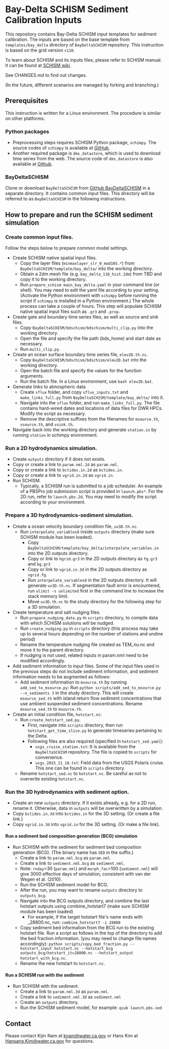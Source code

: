# Bay-Delta SCHISM Sediment Calibration Inputs

This repository contains Bay-Delta SCHISM input templates for sediment calibration. The inputs are based on the base template from `templates/bay_delta` directory of `BayDeltaSCHISM` repository. This instruction is based on the grid version `v110`.

To learn about SCHISM and its inputs files, please refer to SCHISM manual. It can be found at [SCHISM wiki](http://ccrm.vims.edu/schismweb/schism_manual.html).

See CHANGES.md to find out changes.

(In the future, different scenarios are managed by forking and branching.)

## Prerequisites

This instruction is written for a Linux environment. The procedure is similar on other platforms.
### Python packages
- Preprocessing steps requires SCHISM Python package, `schimpy`. The source codes of `schimpy` is available at [GitHub](https://github.com/CADWRDeltaModeling/schimpy/).
- Another required package is `dms_datastore`, which is used to download time series from the web. The source code of `dms_datastore` is also available at [Github](https://github.com/CADWRDeltaModeling/dms_datastore).

### BayDeltaSCHISM
Clone or download `BayDeltaSCHISM` from [GitHub BayDeltaSCHISM](https://github.com/CADWRDeltaModeling/BayDeltaSCHISM) in a separate directory. It contains common input files. This directory will be referred to as `BayDeltaSCHISM` in the following instructions.

## How to prepare and run the SCHISM sediment simulation

### Create common input files.
Follow the steps below to prepare common model settings.

  - Create SCHISM native spatial input files.
    - Copy the layer files (`minmaxlayer_slr_0_mod105.*`) from `BayDeltaSCHISM/template/bay_delta/` into the working directory.
    - Obtain a 2dm mesh file (e.g. `bay_delta_110_hist.2dm`) from TBD and copy it to the working directory.
    - Run `prepare_schism main_bay_delta.yaml` in your command line (or shell). You may need to edit the yaml file according to your setting. (Activate the Python environment with `schimpy` before running the script if `schimpy` is installed in a Python environment.) The whole process can take a couple of hours. This step will populate SCHISM native spatial input files such as `.gr3` and `.prop`.
  - Create gate and boundary time series files, as well as source and sink files.
    - Copy `BayDeltaSCHISM/bdschism/bdschism/multi_clip.py` into the working directory.
    - Open the file and specify the file path (bds_home) and start date as necessary.
    - Run `multi_clip.py`.
  - Create an ocean surface boundary time series file, `elev2D.th.nc`.
    - Copy `BayDeltaSCHISM/bdschism/bdschism/elev2D.bat` into the working directory.
    - Open the batch file and specify the values for the function arguments.
    - Run the batch file. In a Linux environment, use `bash elev2D.bat`.
  - Generate links to atmospheric data
    - Create `sflux` folder, and copy `sflux_inputs.txt` and `make_links_full.py` from `BayDeltaSCHISM/template/bay_delta/` into it.
    - Navigate into the `sflux` folder, and run `make_links_full.py`. The file contains hard-wired dates and locations of data files for DWR HPCs. Modify the script as necessary.
    - Remove the descriptive suffixes from the filenames for `msource.th`, `vsource.th`, and `vsink.th`.
  - Navigate back into the working directory and generate `station.in` by running `station` in schimpy environment.

### Run a 2D hydrodynamics simulation.
  - Create `outputs` directory if it does not exists.
  - Copy or create a link to `param.nml.2d` as `param.nml`.
  - Copy or create a link to `bctides.in.2d` as `bctides.in`.
  - Copy or create a link to `vgrid.in.2d` as `vgrid.in`.
  - Run SCHISM.
    - Typically, a SCHISM run is submitted to a job scheduler. An example of a PBSPro job submission script is provided in `launch.pbs*`. For the 2D run, refer to `launch.pbs.2d`. You may need to modify the script according to your environment.

### Prepare a 3D hydrodynamics-sediment simulation.
  - Create a ocean velocity boundary condition file, `uv3D.th.nc`.
    - Run `interpolate_variables8` inside `outputs` directory (make sure SCHISM module has been loaded).
      - Copy `BayDeltaSCHISM/template/bay_delta/interpolate_variables.in` into the 2D outputs directory.
      - Copy or link to `hgrid.gr3` in the 2D outputs directory as  `fg.gr3` and `bg.gr3`
      - Copy or link to `vgrid.in.3d` in the 2D outputs directory as `vgrid.fg`.
      - Run `interpolate_variables8` in the 2D outputs directory. It will generate `uv3D.th.nc`. If segmentation fault error is encountered, run `ulimit -s unlimited` first in the command line to increase the stack memory limit.
      - Move `uv3D.th.nc` to the study directory for the following step for a 3D simulation.
  - Create temperature and salt nudging files.
    - Run `prepare_nudging_data.py` in `scripts` directory, to compile data with which SCHISM solutions will be nudged.
    - Run `create_nudging.py` in `scripts` directory (this process may take up to several hours depending on the number of stations and undine period)
    - Rename the temperature nudging file created as TEM_nu.nc and move it to the parent directory.
    * If nudging is not used, related inputs in param.nml need to be modified accordingly.
  - Add sediment information to input files. Some of the input files used in the previous steps do not include sediment information, and sediment information needs to be augmented as follows:
    * Add sediment information to `msource.th` by running `add_sed_to_msource.py`: Run `python scripts/add_sed_to_msource.py --n_sediments 3` in the study directory. This will create `msource_sed.th` with island return flow sediment concentrations that use ambient suspended sediment concentrations. Rename `msource_sed.th` to `msource.th`.
  - Create an initial condition file, `hotstart.nc`:
    - Run `create_hotstart_sed.py`.
      - First, navigate into `scripts` directory, then run `hotstart_get_time_slice.py` to generate timeseries pertaining to the Delta.
      - Following files are also required (specified in `hotstart_sed.yaml`):
        - `usgs_cruise_station.txt`: It is available from the `BayDeltaSCHISM` repository. The file is copied to `scripts` for convenience.
        - `usgs_2015_11_18.txt`: Field data from the USGS Polaris cruise. This one can be found in `scripts` directory.
    - Rename `hotstart_sed.nc` to `hotstart.nc`. Be careful as not to overwrite existing `hotstart.nc`.

### Run the 3D hydrodynamics with sediment option.
  - Create an new `outputs` directory. If it exists already, e.g. for a 2D run, rename it. Otherwise, data in `outputs` will be overwritten by a simulation.
  - Copy `bctides.in.3d` into `bctides.in` for the 3D setting. (Or create a file link.)
  - Copy `vgrid.in.3d` into `vgrid.in` for the 3D setting. (Or make a file link).

#### Run a sediment bed composition generation (BCG) simulation
  - Run SCHISM with the sediment for sediment bed composition generation (BCG). (The binary name has `SED` in the suffix.)
    - Create a link to `param.nml.bcg` as `param.nml`.
    - Create a link to `sediment.nml.bcg` as `sediment.nml`.
    - Note: `rnday`=30 (`param.nml`) and `morph_fac`=100 (`sediment.nml`) will give 3000 effective days of simulation, consistent with van der Wegen et al. (2010).
    - Run the SCHISM sediment model for BCG.
    - After the run, you may want to rename `outputs` directory to `outputs_bcg`.
    - Navigate into the BCG outputs directory, and combine the last hotstart outputs using combine_hotstart7 (make sure SCHISM module has been loaded)
      - For example, if the target hotstart file's name ends with _28800.nc, run:  `combine_hotstart7 -i 28800`
    - Copy sediment bed information from the BCG run to the existing hotstart file. Run a script as follows in the top of the directory to add the bed fraction information. (you may need to change file names accordingly): `python scripts/copy_bed_fraction.py --hotstart_input hotstart.nc --hotstart_bcg outputs_bcg/hotstart_it=28800.nc --hotstart_output hotstart_with_bcg.nc`.
    - Rename the new hotstart to `hotstart.nc`.

#### Run a SCHISM run with the sediment
  - Run SCHISM with the sediment.
    - Create a link to `param.nml.3d` as `param.nml`.
    - Create a link to `sediment.nml.3d` as `sediment.nml`
    - Create an `outputs` directory.
    - Run the SCHISM sediment model, for example: `qsub launch.pbs.sed`

## Contact
Please contact Kijin Nam at <knam@water.ca.gov> or Hans Kim at <Hansang.Kim@water.ca.gov> for questions.
